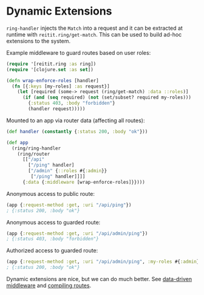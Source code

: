 # Dynamic Extensions

`ring-handler` injects the `Match` into a request and it can be extracted at runtime with `reitit.ring/get-match`. This can be used to build ad-hoc extensions to the system.

Example middleware to guard routes based on user roles:

```clj
(require '[reitit.ring :as ring])
(require '[clojure.set :as set])

(defn wrap-enforce-roles [handler]
  (fn [{:keys [my-roles] :as request}]
    (let [required (some-> request (ring/get-match) :data ::roles)]
      (if (and (seq required) (not (set/subset? required my-roles)))
        {:status 403, :body "forbidden"}
        (handler request)))))
```

Mounted to an app via router data (affecting all routes):

```clj
(def handler (constantly {:status 200, :body "ok"}))

(def app
  (ring/ring-handler
    (ring/router
      [["/api"
        ["/ping" handler]
        ["/admin" {::roles #{:admin}}
         ["/ping" handler]]]]
      {:data {:middleware [wrap-enforce-roles]}})))
```

Anonymous access to public route:

```clj
(app {:request-method :get, :uri "/api/ping"})
; {:status 200, :body "ok"}
```

Anonymous access to guarded route:

```clj
(app {:request-method :get, :uri "/api/admin/ping"})
; {:status 403, :body "forbidden"}
```

Authorized access to guarded route:

```clj
(app {:request-method :get, :uri "/api/admin/ping", :my-roles #{:admin}})
; {:status 200, :body "ok"}
```

Dynamic extensions are nice, but we can do much better. See [data-driven middleware](data_driven_middleware.md) and [compiling routes](compiling_middleware.md).
